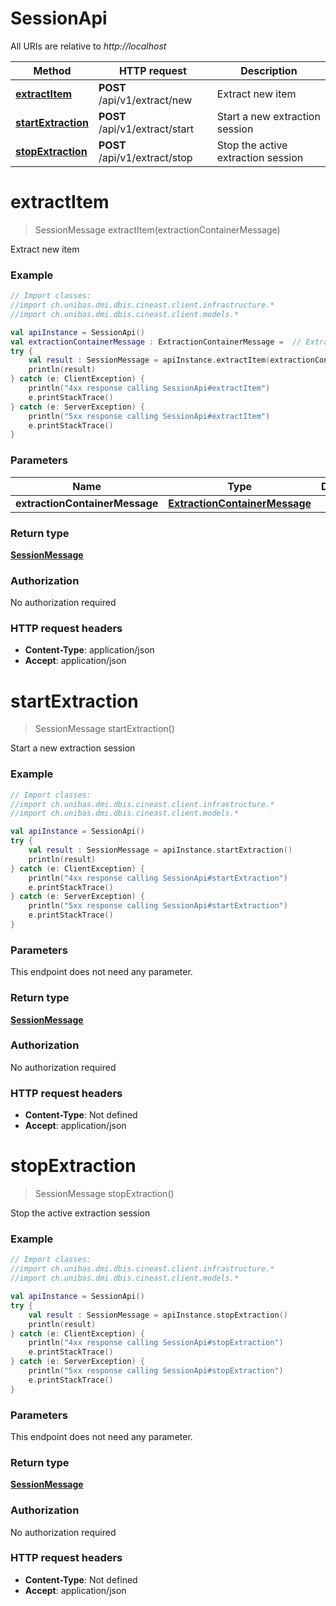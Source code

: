 # SessionApi

All URIs are relative to *http://localhost*

Method | HTTP request | Description
------------- | ------------- | -------------
[**extractItem**](SessionApi.md#extractItem) | **POST** /api/v1/extract/new | Extract new item
[**startExtraction**](SessionApi.md#startExtraction) | **POST** /api/v1/extract/start | Start a new extraction session
[**stopExtraction**](SessionApi.md#stopExtraction) | **POST** /api/v1/extract/stop | Stop the active extraction session


<a name="extractItem"></a>
# **extractItem**
> SessionMessage extractItem(extractionContainerMessage)

Extract new item

### Example
```kotlin
// Import classes:
//import ch.unibas.dmi.dbis.cineast.client.infrastructure.*
//import ch.unibas.dmi.dbis.cineast.client.models.*

val apiInstance = SessionApi()
val extractionContainerMessage : ExtractionContainerMessage =  // ExtractionContainerMessage | 
try {
    val result : SessionMessage = apiInstance.extractItem(extractionContainerMessage)
    println(result)
} catch (e: ClientException) {
    println("4xx response calling SessionApi#extractItem")
    e.printStackTrace()
} catch (e: ServerException) {
    println("5xx response calling SessionApi#extractItem")
    e.printStackTrace()
}
```

### Parameters

Name | Type | Description  | Notes
------------- | ------------- | ------------- | -------------
 **extractionContainerMessage** | [**ExtractionContainerMessage**](ExtractionContainerMessage.md)|  | [optional]

### Return type

[**SessionMessage**](SessionMessage.md)

### Authorization

No authorization required

### HTTP request headers

 - **Content-Type**: application/json
 - **Accept**: application/json

<a name="startExtraction"></a>
# **startExtraction**
> SessionMessage startExtraction()

Start a new extraction session

### Example
```kotlin
// Import classes:
//import ch.unibas.dmi.dbis.cineast.client.infrastructure.*
//import ch.unibas.dmi.dbis.cineast.client.models.*

val apiInstance = SessionApi()
try {
    val result : SessionMessage = apiInstance.startExtraction()
    println(result)
} catch (e: ClientException) {
    println("4xx response calling SessionApi#startExtraction")
    e.printStackTrace()
} catch (e: ServerException) {
    println("5xx response calling SessionApi#startExtraction")
    e.printStackTrace()
}
```

### Parameters
This endpoint does not need any parameter.

### Return type

[**SessionMessage**](SessionMessage.md)

### Authorization

No authorization required

### HTTP request headers

 - **Content-Type**: Not defined
 - **Accept**: application/json

<a name="stopExtraction"></a>
# **stopExtraction**
> SessionMessage stopExtraction()

Stop the active extraction session

### Example
```kotlin
// Import classes:
//import ch.unibas.dmi.dbis.cineast.client.infrastructure.*
//import ch.unibas.dmi.dbis.cineast.client.models.*

val apiInstance = SessionApi()
try {
    val result : SessionMessage = apiInstance.stopExtraction()
    println(result)
} catch (e: ClientException) {
    println("4xx response calling SessionApi#stopExtraction")
    e.printStackTrace()
} catch (e: ServerException) {
    println("5xx response calling SessionApi#stopExtraction")
    e.printStackTrace()
}
```

### Parameters
This endpoint does not need any parameter.

### Return type

[**SessionMessage**](SessionMessage.md)

### Authorization

No authorization required

### HTTP request headers

 - **Content-Type**: Not defined
 - **Accept**: application/json

